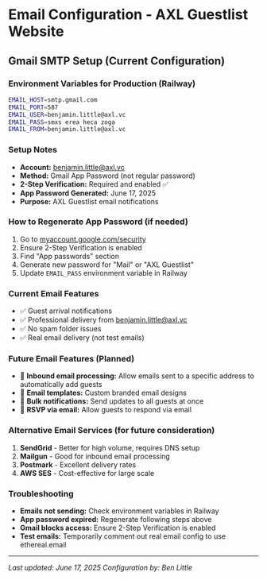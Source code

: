 # Email Configuration - AXL Guestlist Website

## Gmail SMTP Setup (Current Configuration)

### Environment Variables for Production (Railway)

```bash
EMAIL_HOST=smtp.gmail.com
EMAIL_PORT=587
EMAIL_USER=benjamin.little@axl.vc
EMAIL_PASS=smxs erea heca zoga
EMAIL_FROM=benjamin.little@axl.vc
```

### Setup Notes

- **Account:** benjamin.little@axl.vc
- **Method:** Gmail App Password (not regular password)
- **2-Step Verification:** Required and enabled ✅
- **App Password Generated:** June 17, 2025
- **Purpose:** AXL Guestlist email notifications

### How to Regenerate App Password (if needed)

1. Go to [myaccount.google.com/security](https://myaccount.google.com/security)
2. Ensure 2-Step Verification is enabled
3. Find "App passwords" section
4. Generate new password for "Mail" or "AXL Guestlist"
5. Update `EMAIL_PASS` environment variable in Railway

### Current Email Features

- ✅ Guest arrival notifications
- ✅ Professional delivery from benjamin.little@axl.vc
- ✅ No spam folder issues
- ✅ Real email delivery (not test emails)

### Future Email Features (Planned)

- 📧 **Inbound email processing:** Allow emails sent to a specific address to automatically add guests
- 📧 **Email templates:** Custom branded email designs
- 📧 **Bulk notifications:** Send updates to all guests at once
- 📧 **RSVP via email:** Allow guests to respond via email

### Alternative Email Services (for future consideration)

1. **SendGrid** - Better for high volume, requires DNS setup
2. **Mailgun** - Good for inbound email processing
3. **Postmark** - Excellent delivery rates
4. **AWS SES** - Cost-effective for large scale

### Troubleshooting

- **Emails not sending:** Check environment variables in Railway
- **App password expired:** Regenerate following steps above
- **Gmail blocks access:** Ensure 2-Step Verification is enabled
- **Test emails:** Temporarily comment out real email config to use ethereal.email

---
*Last updated: June 17, 2025*
*Configuration by: Ben Little* 
